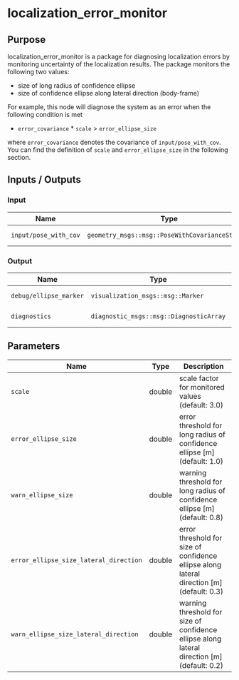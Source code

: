 # localization_error_monitor

## Purpose

localization_error_monitor is a package for diagnosing localization errors by monitoring uncertainty of the localization results.
The package monitors the following two values:

- size of long radius of confidence ellipse
- size of confidence ellipse along lateral direction (body-frame)

For example, this node will diagnose the system as an error when the following condition is met

- `error_covariance` \* `scale` > `error_ellipse_size`

where `error_covariance` denotes the covariance of `input/pose_with_cov`. You can find the definition of `scale` and `error_ellipse_size` in the following section.

## Inputs / Outputs

### Input

| Name                  | Type                                            | Description         |
| --------------------- | ----------------------------------------------- | ------------------- |
| `input/pose_with_cov` | `geometry_msgs::msg::PoseWithCovarianceStamped` | localization result |

### Output

| Name                   | Type                                    | Description         |
| ---------------------- | --------------------------------------- | ------------------- |
| `debug/ellipse_marker` | `visualization_msgs::msg::Marker`       | ellipse marker      |
| `diagnostics`          | `diagnostic_msgs::msg::DiagnosticArray` | diagnostics outputs |

## Parameters

| Name                                   | Type   | Description                                                                                 |
| -------------------------------------- | ------ | ------------------------------------------------------------------------------------------- |
| `scale`                                | double | scale factor for monitored values (default: 3.0)                                            |
| `error_ellipse_size`                   | double | error threshold for long radius of confidence ellipse [m] (default: 1.0)                    |
| `warn_ellipse_size`                    | double | warning threshold for long radius of confidence ellipse [m] (default: 0.8)                  |
| `error_ellipse_size_lateral_direction` | double | error threshold for size of confidence ellipse along lateral direction [m] (default: 0.3)   |
| `warn_ellipse_size_lateral_direction`  | double | warning threshold for size of confidence ellipse along lateral direction [m] (default: 0.2) |

